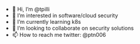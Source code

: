 - 👋 Hi, I’m @tpilli
- 👀 I’m interested in software/cloud security
- 🌱 I’m currently learning k8s
- 💞️ I’m looking to collaborate on security solutions
- 📫 How to reach me twitter: @ptn006

<!---
tpilli/tpilli is a ✨ special ✨ repository because its `README.md` (this file) appears on your GitHub profile.
You can click the Preview link to take a look at your changes.
--->
